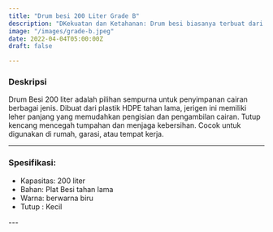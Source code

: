 ```yaml
---
title: "Drum besi 200 Liter Grade B"
description: "DKekuatan dan Ketahanan: Drum besi biasanya terbuat dari baja atau logam lainnya yang kuat, sehingga mereka tahan terhadap tekanan dan benturan. Ini membuat mereka cocok untuk mengangkut dan menyimpan barang-barang yang berat atau berbahaya."
image: "/images/grade-b.jpeg"
date: 2022-04-04T05:00:00Z
draft: false

---
```

<h3>
  Deskripsi
</h3>
<p>
 Drum Besi 200 liter adalah pilihan sempurna untuk penyimpanan cairan berbagai jenis. Dibuat dari plastik HDPE tahan lama, jerigen ini memiliki leher panjang yang memudahkan pengisian dan pengambilan cairan. Tutup kencang mencegah tumpahan dan menjaga kebersihan. Cocok untuk digunakan di rumah, garasi, atau tempat kerja.
</p>

---

<h3>
  Spesifikasi:
</h3>
<ul>
  <li>Kapasitas: 200 liter</li>
  <li>Bahan: Plat Besi tahan lama</li>
  <li>Warna: berwarna biru</li> 
  <li>Tutup : Kecil</li>
</ul>
---
